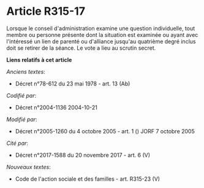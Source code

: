 # Article R315-17

Lorsque le conseil d'administration examine une question individuelle, tout membre ou personne présente dont la situation est
examinée ou ayant avec l'intéressé un lien de parenté ou d'alliance jusqu'au quatrième degré inclus doit se retirer de la
séance. Le vote a lieu au scrutin secret.

**Liens relatifs à cet article**

_Anciens textes_:

  - Décret n°78-612 du 23 mai 1978 - art. 13 (Ab)

_Codifié par_:

  - Décret n°2004-1136 2004-10-21

_Modifié par_:

  - Décret n°2005-1260 du 4 octobre 2005 - art. 1 () JORF 7 octobre 2005

_Cité par_:

  - Décret n°2017-1588 du 20 novembre 2017 - art. 6 (V)

_Nouveaux textes_:

  - Code de l'action sociale et des familles - art. R315-23 (V)
